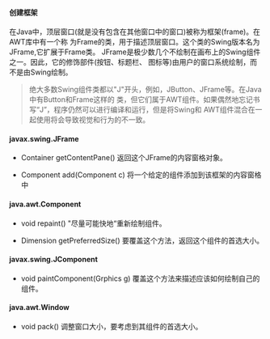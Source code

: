 #### 创建框架
在Java中，顶层窗口(就是没有包含在其他窗口中的窗口)被称为框架(frame)。在AWT库中有一个称
为Frame的类，用于描述顶层窗口。这个类的Swing版本名为JFrame,它扩展于Frame类。
JFrame是极少数几个不绘制在画布上的Swing组件之一。因此，它的修饰部件(按钮、标题栏、
图标等)由用户的窗口系统绘制，而不是由Swing绘制。

> 绝大多数Swing组件类都以"J"开头，例如，JButton、JFrame等。在Java中有Button和Frame这样的
类，但它们属于AWT组件。如果偶然地忘记书写“J”，程序仍然可以进行编译和运行，但是将Swing和
AWT组件混合在一起使用将会导致视觉和行为的不一致。


#### javax.swing.JFrame
* Container getContentPane()
	返回这个JFrame的内容窗格对象。

* Component add(Component c)
	将一个给定的组件添加到该框架的内容窗格中


#### java.awt.Component
* void repaint()
	"尽量可能快地“重新绘制组件。

* Dimension getPreferredSize()
	要覆盖这个方法，返回这个组件的首选大小。


#### javax.swing.JComponent
* void paintComponent(Grphics g)
	覆盖这个方法来描述应该如何绘制自己的组件。


#### java.awt.Window
* void pack()
	调整窗口大小，要考虑到其组件的首选大小。


